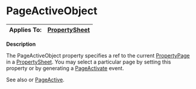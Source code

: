 




<h1 class="heading"><span class="name">PageActiveObject</span></h1>

| Applies To: | [PropertySheet](./propertysheet.md) |
| --- | ---  |


**Description**


The PageActiveObject property specifies a ref to the current [PropertyPage](./propertypage.md) in a [PropertySheet](./propertysheet.md). You may select a particular page by setting this property or by generating a [PageActivate](./pageactivate.md) event.


See also or [PageActive](pageactive.md).



